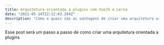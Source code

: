 ```yaml
---
title: Arquitetura orientada a plugins com VueJS e Lerna
date: "2021-05-14T22:12:03.284Z"
description: "Como e quais são as vantagens de criar uma arquitetura orientada a plugins com Vue"
---
```


Esse post será um passo a passo de como criar uma
arquitetura orientada a plugins

